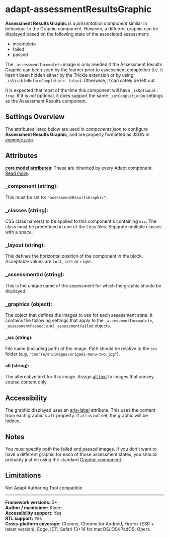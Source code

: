 # adapt-assessmentResultsGraphic

**Assessment Results Graphic** is a *presentation component* similar in behaviour to the Graphic component. However, a different graphic can be displayed based on the following state of the associated assessment:
* incomplete
* failed
* passed

The `_assessmentIncomplete` image is only needed if the Assessment Results Graphic can been seen by the learner prior to assessment completion (i.e. it hasn't been hidden either by the Trickle extension or by using `_isVisibleBeforeCompletion: false`). Otherwise, it can safely be left out.

It is expected that most of the time this component will have `_isOptional: true`. If it is _not_ optional, it does support the same `_setCompletionOn` settings as the Assessment Results component.

## Settings Overview

The attributes listed below are used in *components.json* to configure **Assessment Results Graphic**, and are properly formatted as JSON in [*example.json*](https://github.com/cgkineo/adapt-assessmentResultsGraphic/blob/master/example.json).

## Attributes

[**core model attributes**](https://github.com/adaptlearning/adapt_framework/wiki/Core-model-attributes): These are inherited by every Adapt component. [Read more](https://github.com/adaptlearning/adapt_framework/wiki/Core-model-attributes).

### \_component (string):
This must be set to: `"assessmentResultsGraphic"`.

### \_classes (string):
CSS class name(s) to be applied to this component's containing `div`. The class must be predefined in one of the Less files. Separate multiple classes with a space.

### \_layout (string):
This defines the horizontal position of the component in the block. Acceptable values are `full`, `left` or `right`.

### \_assessmentId (string):
This is the unique name of the assessment for which the graphic should be displayed.

### \_graphics (object):
The object that defines the images to use for each assessment state. It contains the following settings that apply to the `_assessmentIncomplete`, `_assessmentPassed`, and `_assessmentFailed` objects.

#### \_src (string):
File name (including path) of the image. Path should be relative to the `src` folder (e.g. `"course/en/images/origami-menu-two.jpg"`).

#### alt (string):
The alternative text for this image. Assign [alt text](https://github.com/adaptlearning/adapt_framework/wiki/Providing-good-alt-text) to images that convey course content only.

## Accessibility
The graphic displayed uses an [aria-label](https://github.com/adaptlearning/adapt_framework/wiki/Aria-Labels) attribute. This uses the content from each graphic's `alt` property. If `alt` is not set, the graphic will be hidden.

## Notes
You *must* specify both the failed and passed images. If you don't want to have a different graphic for each of those assessment states, you should probably just be using the standard [Graphic component](https://github.com/adaptlearning/adapt-contrib-graphic).

## Limitations
Not Adapt Authoring Tool compatible

----------------------------
**Framework versions:** 5+<br>
**Author / maintainer:**  Kineo<br>
**Accessibility support:** Yes<br>
**RTL support:** Yes<br>
**Cross-platform coverage:** Chrome, Chrome for Android, Firefox (ESR + latest version), Edge, IE11, Safari 13+14 for macOS/iOS/iPadOS, Opera<br>
